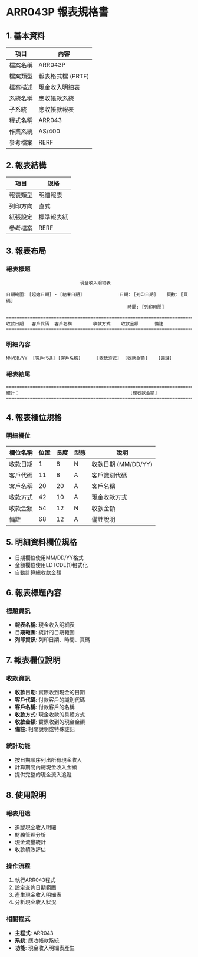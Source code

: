 # ARR043P 報表規格書

## 1. 基本資料

| 項目 | 內容 |
|------|------|
| 檔案名稱 | ARR043P |
| 檔案類型 | 報表格式檔 (PRTF) |
| 檔案描述 | 現金收入明細表 |
| 系統名稱 | 應收帳款系統 |
| 子系統 | 應收帳款報表 |
| 程式名稱 | ARR043 |
| 作業系統 | AS/400 |
| 參考檔案 | RERF |

## 2. 報表結構

| 項目 | 規格 |
|------|------|
| 報表類型 | 明細報表 |
| 列印方向 | 直式 |
| 紙張設定 | 標準報表紙 |
| 參考檔案 | RERF |

## 3. 報表布局

### 報表標題
```
                            現金收入明細表
                    
日期範圍: [起始日期] - [結束日期]              日期: [列印日期]    頁數: [頁碼]
                                              時間: [列印時間]

================================================================================
收款日期   客戶代碼  客戶名稱        收款方式    收款金額      備註
================================================================================
```

### 明細內容
```
MM/DD/YY  [客戶代碼] [客戶名稱]      [收款方式]  [收款金額]    [備註]
```

### 報表結尾
```
================================================================================
總計：                                          [總收款金額]
================================================================================
```

## 4. 報表欄位規格

### 明細欄位

| 欄位名稱 | 位置 | 長度 | 型態 | 說明 |
|----------|------|------|------|------|
| 收款日期 | 1 | 8 | N | 收款日期 (MM/DD/YY) |
| 客戶代碼 | 11 | 8 | A | 客戶識別代碼 |
| 客戶名稱 | 20 | 20 | A | 客戶名稱 |
| 收款方式 | 42 | 10 | A | 現金收款方式 |
| 收款金額 | 54 | 12 | N | 收款金額 |
| 備註 | 68 | 12 | A | 備註說明 |

## 5. 明細資料欄位規格

- 日期欄位使用MM/DD/YY格式
- 金額欄位使用EDTCDE(1)格式化
- 自動計算總收款金額

## 6. 報表標題內容

### 標題資訊
- **報表名稱**: 現金收入明細表
- **日期範圍**: 統計的日期範圍
- **列印資訊**: 列印日期、時間、頁碼

## 7. 報表欄位說明

### 收款資訊
- **收款日期**: 實際收到現金的日期
- **客戶代碼**: 付款客戶的識別代碼
- **客戶名稱**: 付款客戶的名稱
- **收款方式**: 現金收款的具體方式
- **收款金額**: 實際收到的現金金額
- **備註**: 相關說明或特殊註記

### 統計功能
- 按日期順序列出所有現金收入
- 計算期間內總現金收入金額
- 提供完整的現金流入追蹤

## 8. 使用說明

### 報表用途
- 追蹤現金收入明細
- 財務管理分析
- 現金流量統計
- 收款績效評估

### 操作流程
1. 執行ARR043程式
2. 設定查詢日期範圍
3. 產生現金收入明細表
4. 分析現金收入狀況

### 相關程式
- **主程式**: ARR043
- **系統**: 應收帳款系統
- **功能**: 現金收入明細表產生 